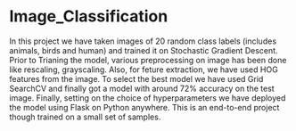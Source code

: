 # Image_Classification
In this project we have taken images of 20 random class labels (includes animals, birds and human) and trained it on Stochastic Gradient Descent. Prior to Trianing the model, various preprocessing on image has been done like rescaling, grayscaling. Also, for feture extraction, we have used HOG features from the image. To select the best model we have used Grid SearchCV and finally got a model with around 72% accuracy on the test image. Finally,  setting on the choice of hyperparameters we have deployed the model using Flask on Python anywhere. This is an end-to-end project though trained on a small set of samples. 
